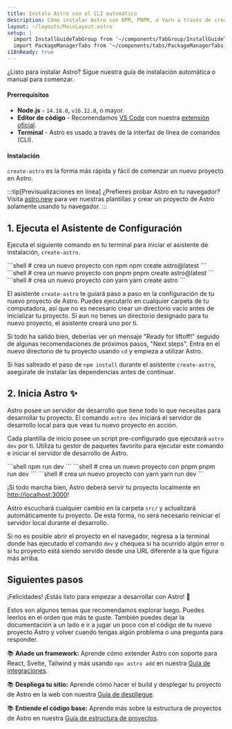 ```yaml
---
title: Instala Astro con el CLI automático
description: Cómo instalar Astro con NPM, PNPM, o Yarn a través de create-astro con el CLI de Astro.
layout: ~/layouts/MainLayout.astro
setup: | 
  import InstallGuideTabGroup from '~/components/TabGroup/InstallGuideTabGroup.astro';
  import PackageManagerTabs from '~/components/tabs/PackageManagerTabs.astro'
i18nReady: true
---
```

¿Listo para instalar Astro? Sigue nuestra guía de instalación automática o manual para comenzar.

#### Prerrequisitos

- **Node.js** - `14.18.0`, `v16.12.0`, o mayor.
- **Editor de código** - Recomendamos [VS Code](https://code.visualstudio.com/) con nuestra [extensión oficial](https://marketplace.visualstudio.com/items?itemName=astro-build.astro-vscode).
- **Terminal** - Astro es usado a través de la interfaz de línea de comandos (CLI).

<InstallGuideTabGroup />

#### Instalación

`create-astro` es la forma más rápida y fácil de comenzar un nuevo proyecto en Astro.

:::tip[Previsualizaciones en línea]
¿Prefieres probar Astro en tu navegador? Visita [astro.new](https://astro.new/) para ver nuestras plantillas y crear un proyecto de Astro solamente usando tu navegador.
:::
## 1. Ejecuta el Asistente de Configuración

Ejecuta el siguiente comando en tu terminal para iniciar el asistente de instalación, `create-astro`.

<PackageManagerTabs>
  <Fragment slot="npm">
  ```shell
  # crea un nuevo proyecto con npm
  npm create astro@latest
  ```
  </Fragment>
  <Fragment slot="pnpm">
  ```shell
  # crea un nuevo proyecto con pnpm
  pnpm create astro@latest
  ```
  </Fragment>
  <Fragment slot="yarn">
  ```shell
  # crea un nuevo proyecto con yarn
  yarn create astro
  ```
  </Fragment>
</PackageManagerTabs>

El asistente `create-astro` te guiará paso a paso en la configuración de tu nuevo proyecto de Astro. Puedes ejecutarlo en cualquier carpeta de tu computadora, así que no es necesario crear un directorio vacío antes de inicializar tu proyecto. Si aun no tienes un directorio designado para tu nuevo proyecto, el asistente creará uno por ti.

Si todo ha salido bien, deberías ver un mensaje "Ready for liftoff!" seguido de algunas recomendaciones de próximos pasos, "Next steps". Entra en el nuevo directorio de tu proyecto usando `cd` y empieza a utilizar Astro.

Si has salteado el paso de `npm install` durante el asistente `create-astro`, asegúrate de instalar las dependencias antes de continuar.

## 2. Inicia Astro ✨

Astro posee un servidor de desarrollo que tiene todo lo que necesitas para desarrollar tu proyecto. El comando `astro dev` iniciará el servidor de desarrollo local para que veas tu nuevo proyecto en acción.

Cada plantilla de inicio posee un script pre-configurado que ejecutará `astro dev` por ti. Utiliza tu gestor de paquetes favorito para ejecutar este comando e iniciar el servidor de desarrollo de Astro.

<PackageManagerTabs>
  <Fragment slot="npm">
  ```shell
  npm run dev
  ```
  </Fragment>
  <Fragment slot="pnpm">
  ```shell
  # crea un nuevo proyecto con pnpm
  pnpm run dev
  ```
  </Fragment>
  <Fragment slot="yarn">
  ```shell
  # crea un nuevo proyecto con yarn
  yarn run dev
  ```
  </Fragment>
</PackageManagerTabs>

¡Si todo marcha bien, Astro deberá servir tu proyecto localmente en [http://localhost:3000](http://localhost:3000)!

Astro escuchará cualquier cambio en la carpeta `src/` y actualizará automáticamente tu proyecto. De esta forma, no será necesario reiniciar el servidor local durante el desarrollo.

Si no es posible abrir el proyecto en el navegador, regresa a la terminal donde has ejecutado el comando `dev` y chequea si ha ocurrido algún error o si tu proyecto está siendo servido desde una URL diferente a la que figura más arriba.

## Siguientes pasos

¡Felicidades! ¡Estás listo para empezar a desarrollar con Astro! 🥳

Estos son algunos temas que recomendamos explorar luego. Puedes leerlos en el orden que más te guste. También puedes dejar la documentación a un lado e ir a jugar un poco con el código de tu nuevo proyecto Astro y volver cuando tengas algún problema o una pregunta para responder.

📚 **Añade un framework:** Aprende cómo extender Astro con soporte para React, Svelte, Tailwind y más usando `npx astro add` en nuestra [Guía de integraciones](/es/guides/integrations-guide/).

📚 **Despliega tu sitio:** Aprende cómo hacer el build y desplegar tu proyecto de Astro en la web con nuestra [Guía de despliegue](/es/guides/deploy/).

📚 **Entiende el código base:** Aprende más sobre la estructura de proyectos de Astro en nuestra [Guía de estructura de proyectos](/es/core-concepts/project-structure/).
